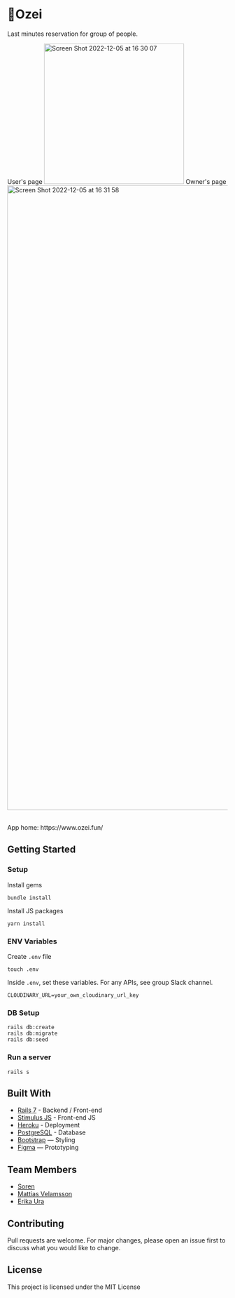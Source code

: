 # 🍺Ozei

Last minutes reservation for group of people.

User's page
<img width="320" alt="Screen Shot 2022-12-05 at 16 30 07" src="https://user-images.githubusercontent.com/88379080/205579200-2eff1040-2ebd-4b4e-8115-80a3d9d7ae3a.png">
Owner's page
<img width="1424" alt="Screen Shot 2022-12-05 at 16 31 58" src="https://user-images.githubusercontent.com/88379080/205579288-3bc8b3ae-458c-4277-8cd4-1bfdbc238562.png">


<br>
App home: https://www.ozei.fun/
   

## Getting Started
### Setup

Install gems
```
bundle install
```
Install JS packages
```
yarn install
```

### ENV Variables
Create `.env` file
```
touch .env
```
Inside `.env`, set these variables. For any APIs, see group Slack channel.
```
CLOUDINARY_URL=your_own_cloudinary_url_key
```

### DB Setup
```
rails db:create
rails db:migrate
rails db:seed
```

### Run a server
```
rails s
```

## Built With
- [Rails 7](https://guides.rubyonrails.org/) - Backend / Front-end
- [Stimulus JS](https://stimulus.hotwired.dev/) - Front-end JS
- [Heroku](https://heroku.com/) - Deployment
- [PostgreSQL](https://www.postgresql.org/) - Database
- [Bootstrap](https://getbootstrap.com/) — Styling
- [Figma](https://www.figma.com) — Prototyping

## Team Members
- [Soren](https://github.com/sumstot)
- [Mattias Velamsson](https://github.com/smackdh)
- [Erika Ura](https://github.com/ErikaUra)

## Contributing
Pull requests are welcome. For major changes, please open an issue first to discuss what you would like to change.

## License
This project is licensed under the MIT License
